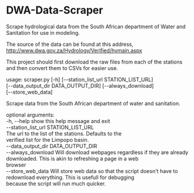 # DWA-Data-Scraper
Scrape hydrological data from the South African department of Water and Sanitation for use in modeling.

The source of the data can be found at this address, http://www.dwa.gov.za/Hydrology/Verified/hymain.aspx

This project should first download the raw files from each of the stations and then convert them to CSVs for easier use.

usage: scraper.py [-h] [--station_list_url STATION_LIST_URL]\
                  [--data_output_dir DATA_OUTPUT_DIR] [--always_download]\
                  [--store_web_data]

Scrape data from the South African department of water and sanitation.

optional arguments:\
  -h, --help            show this help message and exit\
  --station_list_url STATION_LIST_URL\
                        The url to the list of the stations. Defaults to the\
                        verified list for the Limpopo basin.\
  --data_output_dir DATA_OUTPUT_DIR\
  --always_download     Will download webpages regardless if they are already\
                        downloaded. This is akin to refreshing a page in a web\
                        browser\
  --store_web_data      Will store web data so that the script doesn't have to\
                        redownload everything. This is usefull for debugging\
                        because the script will run much quicker.
